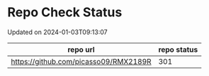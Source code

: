 # Repo Check Status

Updated on 2024-01-03T09:13:07

| repo url | repo status |
| -------- | -------- | 
|  https://github.com/picasso09/RMX2189R |  301 |
